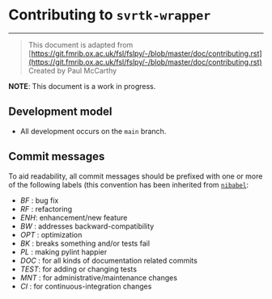 # Contributing to ``svrtk-wrapper``
-----------------------------------

> This document is adapted from [https://git.fmrib.ox.ac.uk/fsl/fslpy/-/blob/master/doc/contributing.rst](https://git.fmrib.ox.ac.uk/fsl/fslpy/-/blob/master/doc/contributing.rst)        
> Created by Paul McCarthy

**NOTE**: This document is a work in progress.

Development model
-----------------


* All development occurs on the ``main`` branch.


Commit messages
---------------


To aid readability, all commit messages should be prefixed with one or more of
the following labels (this convention has been inherited from [``nibabel``](https://github.com/nipy/nibabel):

  * *BF*  : bug fix
  * *RF*  : refactoring
  * *ENH*:  enhancement/new feature
  * *BW*  : addresses backward-compatibility
  * *OPT* : optimization
  * *BK*  : breaks something and/or tests fail
  * *PL*  : making pylint happier
  * *DOC* : for all kinds of documentation related commits
  * *TEST*: for adding or changing tests
  * *MNT* : for administrative/maintenance changes
  * *CI*  : for continuous-integration changes
